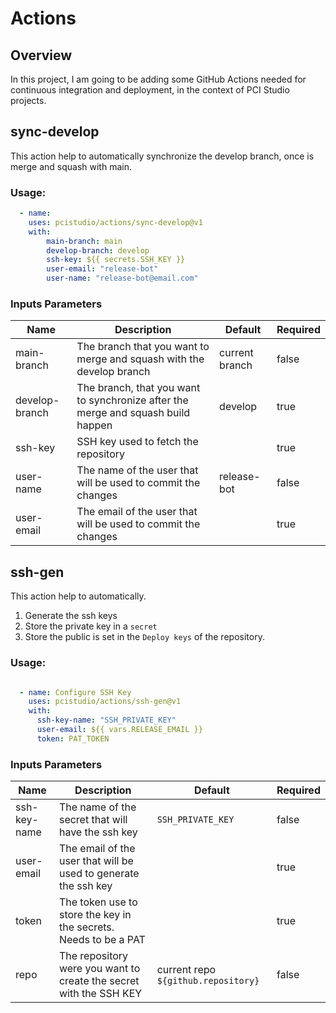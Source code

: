 # Actions

## Overview
In this project, I am going to be adding some GitHub Actions needed for continuous integration and deployment, in the context of PCI Studio projects.


## sync-develop

This action help to automatically synchronize the develop branch, once is merge and squash with main.  

### Usage:

```yaml
  - name:
    uses: pcistudio/actions/sync-develop@v1
    with:
        main-branch: main
        develop-branch: develop
        ssh-key: ${{ secrets.SSH_KEY }}
        user-email: "release-bot"
        user-name: "release-bot@email.com"
```

### Inputs Parameters

| Name | Description | Default        | Required |
|------|-------------|----------------|----------|
| main-branch | The branch that you want to merge and squash with the develop branch | current branch | false    |
| develop-branch | The branch, that you want to synchronize after the merge and squash build happen | develop | true     |
| ssh-key | SSH key used to fetch the repository | | true     |
| user-name | The name of the user that will be used to commit the changes | release-bot | false    |
| user-email | The email of the user that will be used to commit the changes | | true     |


## ssh-gen

This action help to automatically.
1. Generate the ssh keys
2. Store the private key in a `secret` 
3. Store the public is set in the `Deploy keys` of the repository.

### Usage:

```yaml

  - name: Configure SSH Key
    uses: pcistudio/actions/ssh-gen@v1
    with:
      ssh-key-name: "SSH_PRIVATE_KEY"
      user-email: ${{ vars.RELEASE_EMAIL }}
      token: PAT_TOKEN
```

### Inputs Parameters

| Name | Description                                                        | Default                           | Required |
|------|--------------------------------------------------------------------|-----------------------------------|----------|
| ssh-key-name | The name of the secret that will have the ssh key                  | `SSH_PRIVATE_KEY`                                  | false    |
| user-email | The email of the user that will be used to generate the ssh key    |                                   | true     |
| token | The token use to store the key in the secrets. Needs to be a PAT   |                                   | true     |
| repo | The repository were you want to create the secret with the SSH KEY | current repo `${github.repository}` | false    |


